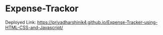 # Expense-Trackor

Deployed Link:
https://priyadharshinik4.github.io/Expense-Tracker-using-HTML-CSS-and-Javascript/
